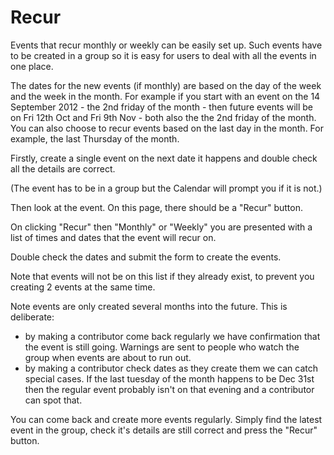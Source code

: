 
# Recur

Events that recur monthly or weekly can be easily set up. Such events have to be created 
in a group so it is easy for users to deal with all the events in one place.

The dates for the new events (if monthly) are based on the day of the week and the week in the month. 
For example if you start with an event on the 14 September 2012 - the 2nd friday of the month - 
then future events will be on Fri 12th Oct and Fri 9th Nov - both also the the 2nd friday of the month.
You can also choose to recur events based on the last day in the month. For example, the last Thursday of the month.

Firstly, create a single event on the next date it happens and double check all the details are correct.

(The event has to be in a group but the Calendar will prompt you if it is not.)

Then look at the event. On this page, there should be a "Recur" button.

On clicking "Recur" then "Monthly" or "Weekly" you are presented with a list of times and dates that 
the event will recur on.

Double check the dates and submit the form to create the events.



Note that events will not be on this list if they already exist, to prevent you 
creating 2 events at the same time.

Note events are only created several months into the future. This is deliberate:

  *  by making a contributor come back regularly we have confirmation that the event is still going. Warnings are sent to people who watch the group when events are about to run out.
  *  by making a contributor check dates as they create them we can catch special cases. If the last tuesday of the month happens to be Dec 31st then the regular event probably isn't on that evening and a contributor can spot that.



You can come back and create more events regularly. Simply find the latest 
event in the group, check it's details are still correct and press the "Recur" button.
